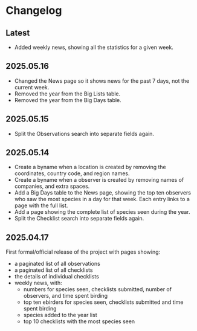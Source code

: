 # Changelog

## Latest
- Added weekly news, showing all the statistics for a given week.

## 2025.05.16
- Changed the News page so it shows news for the past 7 days, not the current week.
- Removed the year from the Big Lists table.
- Removed the year from the Big Days table.

## 2025.05.15
- Split the Observations search into separate fields again.

## 2025.05.14

- Create a byname when a location is created by removing the coordinates, country code, 
  and region names.
- Create a byname when a observer is created by removing names of companies, and 
  extra spaces.
- Add a Big Days table to the News page, showing the top ten observers who saw the most
  species in a day for that week. Each entry links to a page with the full list.
- Add a page showing the complete list of species seen during the year.
- Split the Checklist search into separate fields again.

## 2025.04.17
First formal/official release of the project with pages showing:
- a paginated list of all observations
- a paginated list of all checklists
- the details of individual checklists
- weekly news, with:
    - numbers for species seen, checklists submitted, number of observers, and time spent birding
    - top ten ebirders for species seen, checklists submitted and time spent birding
    - species added to the year list
    - top 10 checklists with the most species seen
